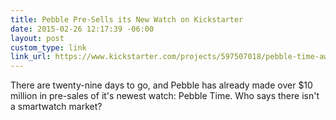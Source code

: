 ```yaml
---
title: Pebble Pre-Sells its New Watch on Kickstarter
date: 2015-02-26 12:17:39 -06:00
layout: post
custom_type: link
link_url: https://www.kickstarter.com/projects/597507018/pebble-time-awesome-smartwatch-no-compromises
---
```


There are twenty-nine days to go, and Pebble has already made over $10 million in pre-sales of it's newest watch: Pebble Time. Who says there isn't a smartwatch market?
